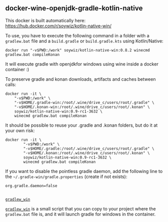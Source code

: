 ## docker-wine-openjdk-gradle-kotlin-native

This docker is built automatically here: <https://hub.docker.com/r/soywiz/kotlin-native-win/>

To use, you have to execute the following command in a folder with a `gradlew.bat` file and a `build.gradle` or `build.gradle.kts` 
using Kotlin/Native:

```
docker run "-v$PWD:/work" soywiz/kotlin-native-win:0.8.2 winecmd gradlew.bat compileKonan
```

It will execute gradle with openjdkfor windows using wine inside a docker container :)

To preserve gradle and konan downloads, artifacts and caches between calls:

```
docker run -it \
	"-v$PWD:/work" \
	"-v$HOME/.gradle-win:/root/.wine/drive_c/users/root/.gradle" \
	"-v$HOME/.konan-win:/root/.wine/drive_c/users/root/.konan" \
	soywiz/kotlin-native-win:0.9-rc1-3632 \
	winecmd gradlew.bat compileKonan
```

It should be possible to reuse your .gradle and .konan folders, but do it at your own risk:

```
docker run -it \
        "-v$PWD:/work" \
        "-v$HOME/.gradle:/root/.wine/drive_c/users/root/.gradle" \
        "-v$HOME/.konan:/root/.wine/drive_c/users/root/.konan" \
        soywiz/kotlin-native-win:0.9-rc1-3632 \
        winecmd gradlew.bat compileKonan
```

If you want to disable the pointless gradle daemon, add the following line to the `~/.gradle-win/gradle.properties` (create if not exists):

```
org.gradle.daemon=false
```

## 
[`gradlew_win`](https://github.com/soywiz/docker-wine-openjdk-gradle-kotlin-native/blob/master/gradlew_win)

[`gradlew_win`](https://github.com/soywiz/docker-wine-openjdk-gradle-kotlin-native/blob/master/gradlew_win) 
is a small script that you can copy to your project where the `gradlew.bat` file is, and it will launch
gradle for windows in the container.
